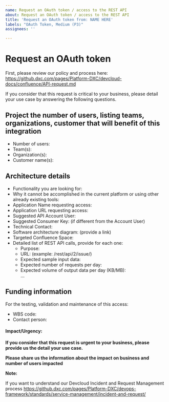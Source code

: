 ```yaml
---
name: Request an OAuth token / access to the REST API
about: Request an OAuth token / access to the REST API
title: 'Request an OAuth token from: NAME HERE'
labels: "OAuth Token, Medium (P3)"
assignees: ''

---
```


# Request an OAuth token

First, please review our policy and process here: https://github.dxc.com/pages/Platform-DXC/devcloud-docs/confluence/API-request.md

If you consider that this request is critical to your business, please detail your use case by answering the following questions.
    
## Project the number of users, listing teams, organizations, customer that will benefit of this integration

  * Number of users:
  * Team(s):
  * Organization(s): 
  * Customer name(s): 

## Architecture details

 * Functionality you are looking for:
 * Why it cannot be accomplished in the current platform or using other already existing tools: 
 * Application Name requesting access: 
 * Application URL requesting access: 
 * Suggested API Account User: 
 * Suggested Consumer Key: (if different from the Account User)
 * Technical Contact: 
 * Software architecture diagram: (provide a link)
 * Targeted Confluence Space:
 * Detailed list of REST API calls, provide for each one:
   * Purpose: 
   * URL: (example: /rest/api/2/issue/)
   * Expected sample input data: 
   * Expected number of requests per day: 
   * Expected volume of output data per day (KB/MB):    
   ...

## Funding information
For the testing, validation and maintenance of this access:
  * WBS code: 
  * Contact person:

#### Impact/Urgency:

**If you consider that this request is urgent to your business, please provide us the detail your use case.**

**Please share us the information about the impact on business and number of users impacted**

**Note:**

If you want to understand our Devcloud Incident and Request Management process https://github.dxc.com/pages/Platform-DXC/devops-framework/standards/service-management/incident-and-request/
